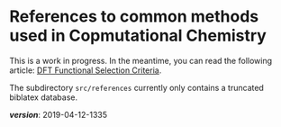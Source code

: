 # References to common methods used in Copmutational Chemistry

This is a work in progress. In the meantime, you can read the following article:
[DFT Functional Selection Criteria](https://chemistry.stackexchange.com/a/27418/4945).

The subdirectory `src/references` currently only contains a truncated biblatex database.


___version___: 2019-04-12-1335
